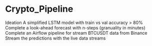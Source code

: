 ﻿# Crypto_Pipeline
 Ideation
 A simplified LSTM model with train vs val accuracy > 80% 
 Complete a look-ahead forecast with n-steps (granuality in minutes) 
 Complete an Airflow pipeline for stream BTCUSDT data from Binance 
 Stream the predictions with the live data streams 
 
	
